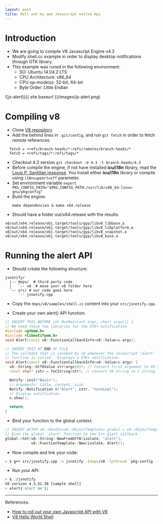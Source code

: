 ```yaml
---
layout: post
title: Roll out my own Javascript native Api
---
```


# Introduction

- We are going to compile V8 Javascript Engine v4.3
- Modify shell.cc example in order to display desktop notifications through GTK library.
- This example was runed in the following environment:
  - SO: Ubuntu 14.04.2 LTS
  - CPU Architecture: x86_64
  - CPU op-mode(s): 32-bit, 64-bit
  - Byte Order: Little Endian



![js-alert]({{ site.baseurl }}/images/js-alert.png)

# Compiling v8

- Clone [V8 repository](https://github.com/v8/v8-git-mirror)
- Add the behind lines in `.git/config`, and run `git fetch` in order to fetch remote references:

```
  fetch = +refs/branch-heads/*:refs/remotes/branch-heads/*
  fetch = +refs/tags/*:refs/tags/*
```

- Checkout 4.3 version `git checkout -b 4.3 -t branch-heads/4.3`
- Before compile the engine, if not have installed **icu/i18n** library, read the [Louis P. Santillan response](https://groups.google.com/forum/#!msg/v8-users/KfS2XDdZQkc/GmQOUmYldLEJ). You install either **icu/i18n** library or compile using `i18nsupport=off` parameter.
- Set environment variable `export PKG_CONFIG_PATH="$PKG_CONFIG_PATH:/usr/lib/x86_64-linux-gnu/pkgconfig"`
- Build the engine:
  ```
  make dependencies & make x64.release
  ```
- Should have a folder out/x64.release with the results:

```
v8/out/x64.release/obj.target/tools/gyp/libv8_libbase.a
v8/out/x64.release/obj.target/tools/gyp/libv8_libplatform.a
v8/out/x64.release/obj.target/tools/gyp/libv8_snapshot.a
v8/out/x64.release/obj.target/tools/gyp/libv8_base.a
```
# Running the alert API

- Should create the following structure:

```
jsnotify/
  |-- deps/  # third party code
  |   `-- v8  # move your v8 folder here
  `-- src/ # our code goes here
      `-- jsnotify.cpp
```

- Copy the `deps/v8/samples/shell.cc` content into your `src/jsnotify.cpp`.

- Create your own alert() API function:

```c++
// INSERT THIS BEFORE int RunMain(int argc, char* argv[]) {
// We need those two libraries for the GTK+ notification
#include <gtkmm.h>
#include <libnotifymm.h>
void Alert(const v8::FunctionCallbackInfo<v8::Value>& args);

// INSERT THIS AT END OF FILE
// The callback that is invoked by v8 whenever the JavaScript 'alert'
// function is called.  Displays a GTK+ notification.
void Alert(const v8::FunctionCallbackInfo<v8::Value>& args) {
  v8::String::Utf8Value str(args[0]); // Convert first argument to V8 String
  const char* cstr = ToCString(str); // Convert V8 String to C string

  Notify::init("Basic");
  // Arguments: title, content, icon
  Notify::Notification n("Alert", cstr, "terminal");
  // Display notification
  n.show();

  return;
}

```

- Bind your function to the global context:

```c++
// INSERT AFTER v8::Handle<v8::ObjectTemplate> global = v8::ObjectTemplate::New();
// Bind the global 'alert' function to the C++ Alert callback.
global->Set(v8::String::NewFromUtf8(isolate, "alert"),
            v8::FunctionTemplate::New(isolate, Alert));
```

- Now compile and link your code:

```bash
> $ g++ src/jsnotify.cpp -o jsnotify -Ideps/v8 -lpthread `pkg-config --cflags --libs gtkmm-2.4 libnotifymm-1.0` -Wl,--start-group deps/v8/out/x64.release/obj.target/{tools/gyp/libv8_{base,libbase,snapshot,libplatform},third_party/icu/libicu{uc,i18n,data}}.a -Wl,--end-group -lrt -std=c++0x -ldl
```

- Run your API:

```bash
> $ ./jsnotify
V8 version 4.3.61.38 [sample shell]
> alert('alert me');
```


---

References:
- [How to roll out your own Javascript API with V8](http://syskall.com/how-to-roll-out-your-own-javascript-api-with/)
- [V8 Hello World Shell](https://developers.google.com/v8/get_starteds)